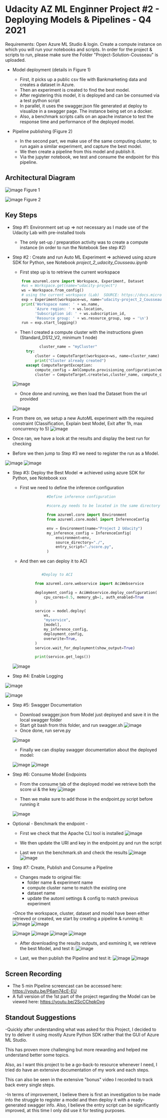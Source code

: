 
# Udacity AZ ML Enginner Project #2 - Deploying Models & Pipelines - Q4 2021

Requirements: 
Open Azure ML Studio & login.
Create a compute instance on which you will run your notebooks and scripts.
In order for the project & scripts to run, please make sure the Folder "Project-Solution-Cousseau" is uploaded.

- Model deployment (details in Figure 1)
  - First, it picks up a public csv file with Bankmarketing data and creates a dataset in Azure.
  - Then an experiment is created to find the best model.
  - After registering this model, it is deployed and can be consumed via a test python script
  - In parallel, it uses the swagger.json file generated at deploy to visualize in a swagger page. The instance being set on a docker.
  - Also, a benchmark scripts calls on an apache instance to test the response time and performance of the deployed model.
  
- Pipeline publishing (Figure 2)
  - In the second part, we make use of the same computing cluster, to run again a similar experiment, and capture the best model.
  - We then create a pipeline from this model and publish it.
  - Via the jupyter notebook, we test and consume the endpoint for this pipeline.


## Architectural Diagram


![image](https://user-images.githubusercontent.com/32632731/137295084-66a93581-c82c-48d2-8124-01e174666a42.png)
Figure 1

![image](https://user-images.githubusercontent.com/32632731/137294914-430b8fe0-0bf2-4140-bfe7-0b28a65dd8e4.png)
Figure 2

## Key Steps

- Step #1: Environment set up => not necessary as I made use of the Udacity Lab with pre-installed tools
  - The only set-up / preparation activity was to create a compute instance (in order to run the Notebook See step #2)
  
- Step #2 : Create and run Auto ML Experiment => achieved using azure SDK for Python, see Notebook *project_2_udacity_Cousseau.ipynb*

  - First step up is to retrieve the current workspace
  ```python
      from azureml.core import Workspace, Experiment, Dataset
      #ws = Workspace.get(name="udacity-project")
      ws = Workspace.from_config()  
      # using the current workspace (Lab)  SOURCE: https://docs.microsoft.com/en-us/python/api/azureml-core/azureml.core.workspace.workspace?view=azure-ml-py
      exp = Experiment(workspace=ws, name="udacity-project_2_Cousseau")
      print('Workspace name: ' + ws.name, 
            'Azure region: ' + ws.location, 
            'Subscription id: ' + ws.subscription_id, 
            'Resource group: ' + ws.resource_group, sep = '\n')
      run = exp.start_logging()
  ```
  
  - Then I created a compute cluster with the instructions given (Standard_DS12_V2, minimum 1 node)
  
  ```python
              cluster_name = "myCluster"
        try:
            cluster = ComputeTarget(workspace=ws, name=cluster_name)
            print("Cluster already created")
        except ComputeTargetException:
            compute_config = AmlCompute.provisioning_configuration(vm_size="STANDARD_DS12_V2",min_nodes=1, max_nodes=6)
            cluster = ComputeTarget.create(ws,cluster_name, compute_config) #creates the actual cluster
  ```
  
  ![image](https://user-images.githubusercontent.com/32632731/136262638-67d22fe3-864b-4136-b286-4de90d62e528.png)

  
  - Once done and running, we then load the Dataset from the url provided
  
  ![image](https://user-images.githubusercontent.com/32632731/136263292-3d06ebfe-ae89-415e-95a2-d5fce5ba9f43.png)

 - From there on, we setup a new AutoML experiment with the required constraint (Classification, Explain best Model, Exit after 1h, max concurrency to 5)
 ![image](https://user-images.githubusercontent.com/32632731/136699813-e0e10bab-b930-496a-869e-6e118f565244.png)

 
 - Once ran, we have a look at the results and display the best run for checking
  
  
 - Before we then jump to Step #3 we need to register the run as a Model.

 ![image](https://user-images.githubusercontent.com/32632731/136701920-e8fc31f0-126d-4f6f-9141-540078b465fe.png)
  ![image](https://user-images.githubusercontent.com/32632731/136269749-6aba90e5-f5d3-4fe2-9fe9-b54e0eedc777.png)

- Step #3: Deploy the Best Model => achieved using azure SDK for Python, see Notebook xxx
  - First we need to define the inference configuration
    ```python
                #Define inference configuration

                #score.py needs to be located in the same directory as this notebook. Otherwise update the source_directory variable

                from azureml.core import Environment
                from azureml.core.model import InferenceConfig

                env = Environment(name="Project 2 Udacity")
                my_inference_config = InferenceConfig(
                    environment=env,
                    source_directory="./",
                    entry_script="./score.py",
                )
    ```
   - And then we can deploy it to ACI
    
    ```python
    
                 #Deploy to ACI

              from azureml.core.webservice import AciWebservice

              deployment_config = AciWebservice.deploy_configuration(
                  cpu_cores=0.5, memory_gb=1, auth_enabled=True
              )

              service = model.deploy(
                  ws,
                  "myservice",
                  [model],
                  my_inference_config,
                  deployment_config,
                  overwrite=True,
              )
              service.wait_for_deployment(show_output=True)

              print(service.get_logs())
    
    ```
    
    ![image](https://user-images.githubusercontent.com/32632731/136702629-69a56ebd-a3ae-4b8e-a4e6-720fae86aea3.png)

    
- Step #4: Enable Logging

![image](https://user-images.githubusercontent.com/32632731/136274509-baedc330-1abd-4ed6-aa69-f3e769564cf3.png)

![image](https://user-images.githubusercontent.com/32632731/136275072-0086011c-ec4f-4f3c-bafd-df26560c7b90.png)


- Step #5: Swagger Documentation
  - Download swagger.json from Model just deployed and save it in the local swagger folder
  - Start git bash from this folder, and run swagger.sh
  ![image](https://user-images.githubusercontent.com/32632731/136704369-b2f8d709-9d79-4e0b-a025-2edfe11bdbde.png)
  - Once done, run serve.py
  
  ![image](https://user-images.githubusercontent.com/32632731/136705317-b98dcbeb-b943-4bf6-9868-97889e5a243a.png)

  - Finally we can display swagger documentation about the deployed model:
  
  ![image](https://user-images.githubusercontent.com/32632731/136705220-0e46204e-77f9-4b79-bdbc-9da58d0f9cba.png)
  ![image](https://user-images.githubusercontent.com/32632731/136705245-548c1be6-96b3-4b02-8a51-1cbe2fb8912a.png)


- Step #6: Consume Model Endpoints
  - From the consume tab of the deployed model we retrieve both the score ui & the key
  ![image](https://user-images.githubusercontent.com/32632731/136705380-e3b8e043-7ab3-4498-a925-ef54cdff75b6.png)

  - Then we make sure to add those in the endpoint.py script before running it
  
  ![image](https://user-images.githubusercontent.com/32632731/136706007-e8c8a3f5-93f9-4dac-ab61-621465595a1a.png)
  
- Optional - Benchmark the endpoint -
  - First we check that the Apache CLI tool is installed
  ![image](https://user-images.githubusercontent.com/32632731/137581361-3a4a34d8-42d7-479f-9ccb-d223f172f089.png)

  - We then update the URI and key in the endpoint.py and run the script
  - Last we run the benchmark.sh and check the results
  ![image](https://user-images.githubusercontent.com/32632731/137581917-28fbb43a-e781-4316-b655-7439042afe27.png)
  ![image](https://user-images.githubusercontent.com/32632731/137581932-4a4b1138-476f-4795-89e4-fd1bcb20a388.png)



- Step #7: Create, Publish and Consume a Pipeline
  - Changes made to original file:
    - folder name & experiment name
    - compute cluster name to match the existing one
    - dataset name
    - update the automl settings & config to match previous experiment
    
   -Once the workspace, cluster, dataset and model have been either retrieved or created, we start by creating a pipeline & running it:
   ![image](https://user-images.githubusercontent.com/32632731/137583065-ff86b57e-4f0f-4016-b8d9-d3b3f2ef1041.png)
    ![image](https://user-images.githubusercontent.com/32632731/137583127-5b5ee481-bc58-4c96-a161-624c1cf6c515.png)

   ![image](https://user-images.githubusercontent.com/32632731/137582814-aad62a24-f620-438c-b7ee-cb08edfad61a.png)
   ![image](https://user-images.githubusercontent.com/32632731/137582826-d43be04c-8f63-458b-978c-aa76516ac2e6.png)
   ![image](https://user-images.githubusercontent.com/32632731/137582842-14f109a6-9660-40cb-929d-ead75ca3c4f3.png)
   ![image](https://user-images.githubusercontent.com/32632731/137582872-b909cc59-31fc-4fa3-915c-f049c0734674.png)
   
   - After downloading the results outputs, and exmining it, we retrieve the best Model, and test it:
   ![image](https://user-images.githubusercontent.com/32632731/137582954-56babd53-0c8b-498e-a6b1-ed504d301585.png)

   
   - Last, we then publish the Pipeline and test it:
   ![image](https://user-images.githubusercontent.com/32632731/137582967-4b6c0339-295e-4a3d-9c6c-1573bd3237cf.png)
    ![image](https://user-images.githubusercontent.com/32632731/137583043-8ca1fa68-ba72-477c-bcb3-ff47a0a1ab65.png)







## Screen Recording
- The 5 min Pipeline screencast can be accessed here:
https://youtu.be/P6am74cE-EU
- A full version of the 1st part of the project regarding the Model can be viewed here:
https://youtu.be/2ScCChpkOxg

## Standout Suggestions
-Quickly after understanding what was asked for this Project, I decided to try to deliver it using mostly Azure Python SDK rather that the GUI of Azure ML Studio.

This has proven more challenging but more rewarding and helped me understand better some topics.

Also, as I want this project to be a go-back-to resource whenever I need, I tried do have an extensive documentation of my work and each steps.

This can also be seen in the extensive "bonus" video I recorded to track back every single steps.

-In terms of improvement, I believe there is first an investigation to be made into the struggle to register a model and then deploy it with a ready-generated swagger info.
Also, I believe the entry script can be significantly improved, at this time I only did use it for testing purposes.

